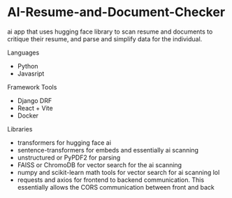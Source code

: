 # AI-Resume-and-Document-Checker
ai app that uses hugging face library to scan resume and documents to critique their resume, and parse and simplify data for the individual.

Languages
- Python
- Javasript

Framework Tools
- Django DRF
- React + Vite
- Docker

Libraries
- transformers for hugging face ai
- sentence-transformers for embeds and essentially ai scanning
- unstructured or PyPDF2 for parsing
- FAISS or ChromoDB  for vector search for the ai scanning
- numpy and scikit-learn math tools for vector search for ai scanning lol
- requests and axios for frontend to backend communication. This essentially allows the CORS communication between front and back
